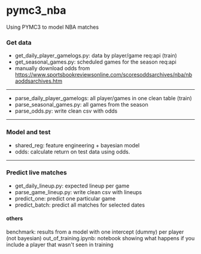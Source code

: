 # pymc3_nba
Using PYMC3 to model NBA matches

### Get data
* get_daily_player_gamelogs.py: data by player/game  req:api (train)
* get_seasonal_games.py: scheduled games for the season req:api 
* manually download odds from https://www.sportsbookreviewsonline.com/scoresoddsarchives/nba/nbaoddsarchives.htm
----
* parse_daily_player_gamelogs: all player/games in one clean table (train)
* parse_seasonal_games.py: all games from the season
* parse_odds.py: write clean csv with odds
----
### Model and test
* shared_reg: feature engineering + bayesian model
* odds: calculate return on test data using odds.
----
### Predict live matches
* get_daily_lineup.py: expected lineup per game
* parse_game_lineup.py: write clean csv with lineups
* predict_one: predict one particular game
* predict_batch: predict all matches for selected dates


#### others
benchmark: results from a model with one intercept (dummy) per player (not bayesian) 
out_of_training.ipynb: notebook showing what happens if you include a player that wasn't seen in training

